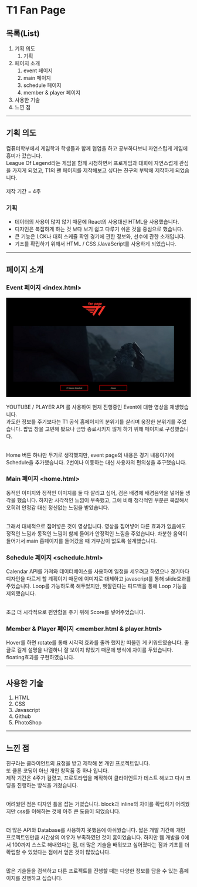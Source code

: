 # T1 Fan Page

## 목록(List)

1. 기획 의도
    1. 기획
2. 페이지 소개
    1. event 페이지
    2. main 페이지
    3. schedule 페이지
    4. member & player 페이지
3. 사용한 기술
4. 느낀 점

------------------------------------------------------------------------------

## 기획 의도

컴퓨터학부에서 게임학과 학생들과 함께 협업을 하고 공부하다보니 자연스럽게 게임에 흥미가 갔습니다. </br> League Of Legend라는 게임을 함께 시청하면서 프로게임과 대회에 자연스럽게 관심을 가지게 되었고, T1의 팬 페이지를 제작해보고 싶다는 친구의 부탁에 제작하게 되었습니다.</br></br>
제작 기간 = 4주

### 기획

- 데이터의 사용이 많지 않기 때문에 React의 사용대신 HTML을 사용했습니다.
- 디자인은 복잡하게 하는 것 보다 보기 쉽고 다루기 쉬운 것을 중심으로 했습니다.
- 큰 기능은 LCK나 대회 스케쥴 확인 경기에 관한 정보와, 선수에 관한 소개입니다. 
- 기초를 확립하기 위해서 HTML / CSS /JavaScript를 사용하게 되었습니다.

-------------------------------------------------------------------------------

## 페이지 소개

### Event 페이지 <index.html>

![EventPage](/readme/eventpage.png)

YOUTUBE / PLAYER API 를 사용하여 현재 진행중인 Event에 대한 영상을 재생했습니다.
</br>
과도한 정보를 주기보다는 T1 공식 홈페이지의 분위기를 살리며 웅장한 분위기를 주었습니다. 팝업 창을 고민해 봤으나 금방 종료시키지 않게 하기 위해 페이지로 구성했습니다.</br></br>

Home 버튼 하나만 두기로 생각했지만, event page의 내용은 경기 내용이기에 Schedule을 추가했습니다. 2번이나 이동하는 대신 사용자의 편의성을 추구했습니다.


### Main 페이지 <home.html>

동적인 이미지와 정적인 이미지를 둘 다 살리고 싶어, 검은 배경에 배경음악을 넣어둘 생각을 했습니다. 하지만 시각적인 느낌이 부족했고, 그에 비해 청각적인 부분은 복잡해서 오히려 안정감 대신 정신없는 느낌을 받았습니다.</br></br>

그래서 대체적으로 집어넣은 것이 영상입니다. 영상을 집어넣어 다른 효과가 없음에도 정적인 느낌과 동적인 느낌이 함께 들어가 안정적인 느낌을 주었습니다.
차분한 음악이 들어가서 main 홈페이지를 들어갔을 때 거부감이 없도록 설계했습니다.

### Schedule 페이지 <schedule.html>

Calendar API를 가져와 데이터베이스를 사용하여 일정을 세우려고 하였으나 경기마다 디자인을 다르게 할 계획이기 때문에 이미지로 대체하고 javascript를 통해 slide효과를 주었습니다. Loop를 가능하도록 해두었지만, 헷깔린다는 피드백을 통해 Loop 기능을 제외했습니다.</br></br>

조금 더 시각적으로 편안함을 주기 위해 Score를 넣어주었습니다.

### Member & Player 페이지 <member.html & player.html>

Hover를 하면 rotate를 통해 시각적 효과를 줄까 했지만 떠올린 게 키워드였습니다.
줄 글로 길게 설명을 나열하니 잘 보이지 않았기 때문에 방식에 차이를 두었습니다.
floating효과를 구현하였습니다.


-------------------------------------------------------------------------------

## 사용한 기술

1. HTML
2. CSS
3. Javascript
4. Github
5. PhotoShop


------------------------------------------------------------------------------

## 느낀 점

친구라는 클라이언트의 요청을 받고 제작해 본 개인 프로젝트입니다.</br>
또 클론 코딩이 아닌 개인 창작품 중 하나 입니다.</br>
제작 기간은 4주가 걸렸고, 프로토타입을 제작하여 클라이언트가 테스트 해보고 다시 코딩을 진행하는 방식을 거쳤습니다.</br></br>

어려웠던 점은 디자인 틀을 잡는 거였습니다. block과 inline의 차이를 확립하기 어려웠지만 css를 이해하는 것에 아주 큰 도움이 되었습니다.</br></br>

더 많은 API와 Database를 사용하지 못했음에 아쉬웠습니다. 짧은 개발 기간에 개인 프로젝트인만큼 시간상의 여유가 부족하였던 것이 흠이었습니다. 하지만 웹 개발을 0에서 100까지 스스로 해내었다는 점, 더 많은 기술을 배워보고 싶어졌다는 점과 기초를 더 확립할 수 있었다는 점에서 얻은 것이 많았습니다.</br></br>

많은 기술들을 검색하고 다른 프로젝트를 진행할 때는 다양한 정보를 담을 수 있는 홈페이지를 진행하고 싶습니다.</br></br>